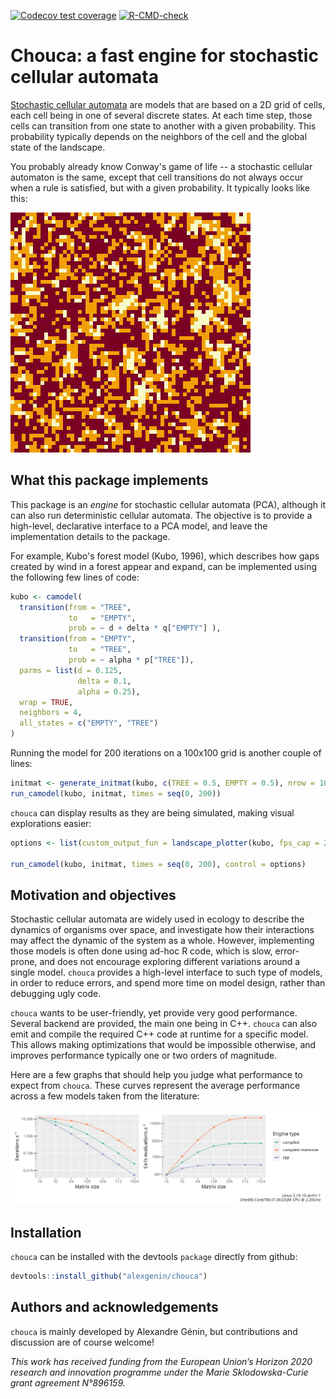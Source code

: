 
<!-- badges: start -->
[![Codecov test coverage](https://codecov.io/gh/alexgenin/chouca/branch/master/graph/badge.svg)](https://app.codecov.io/gh/alexgenin/chouca?branch=master)
[![R-CMD-check](https://github.com/alexgenin/chouca/actions/workflows/R-CMD-check.yaml/badge.svg)](https://github.com/alexgenin/chouca/actions/workflows/R-CMD-check.yaml)
<!-- badges: end -->

# Chouca: a fast engine for stochastic cellular automata

[Stochastic cellular automata](https://en.wikipedia.org/wiki/Stochastic_cellular_automaton)
are models that are based on a 2D grid of cells, each cell being in one of
several discrete states. At each time step, those cells can transition from
one state to another with a given probability. This probability typically
depends on the neighbors of the cell and the global state of the landscape.

You probably already know Conway's game of life -- a stochastic cellular
automaton is the same, except that cell transitions do not always occur when
a rule is satisfied, but with a given probability. It typically looks like this:

![example SCA](chouca_sca_example.gif)

## What this package implements

This package is an *engine* for stochastic cellular automata (PCA), although
it can also run deterministic cellular automata. The objective is to provide
a high-level, declarative interface to a PCA model, and leave
the implementation details to the package.

For example, Kubo's forest model (Kubo, 1996), which describes how gaps created
by wind in a forest appear and expand, can be implemented using the following
few lines of code:

```r
kubo <- camodel(
  transition(from = "TREE",
             to   = "EMPTY",
             prob = ~ d + delta * q["EMPTY"] ),
  transition(from = "EMPTY",
             to   = "TREE",
             prob = ~ alpha * p["TREE"]),
  parms = list(d = 0.125,
               delta = 0.1,
               alpha = 0.25),
  wrap = TRUE,
  neighbors = 4,
  all_states = c("EMPTY", "TREE")
)
```

Running the model for 200 iterations on a 100x100 grid is another couple of lines:

```r
initmat <- generate_initmat(kubo, c(TREE = 0.5, EMPTY = 0.5), nrow = 100, nc = 100)
run_camodel(kubo, initmat, times = seq(0, 200))
```

`chouca` can display results as they are being simulated, making visual
explorations easier:

```r
options <- list(custom_output_fun = landscape_plotter(kubo, fps_cap = 24))

run_camodel(kubo, initmat, times = seq(0, 200), control = options)
```


## Motivation and objectives

Stochastic cellular automata are widely used in ecology to describe the dynamics of
organisms over space, and investigate how their interactions may affect the dynamic
of the system as a whole. However, implementing those models is often done using ad-hoc
R code, which is slow, error-prone, and does not encourage exploring different
variations around a single model. `chouca` provides a high-level interface to
such type of models, in order to reduce errors, and spend more time on model design,
rather than debugging ugly code.

`chouca` wants to be user-friendly, yet provide very good performance.
Several backend are provided, the main one being in C++. `chouca` can also
emit and compile the required C++ code at runtime for a specific model. This
allows making optimizations that would be impossible otherwise, and improves
performance typically one or two orders of magnitude.

Here are a few graphs that should help you judge what performance to expect from
`chouca`. These curves represent the average performance across a few models
taken from the literature:

![benchmark_results](./benchmarks_last_commit.png)



## Installation

`chouca` can be installed with the devtools `package` directly from github:

```r
devtools::install_github("alexgenin/chouca")
```


## Authors and acknowledgements

`chouca` is mainly developed by Alexandre Génin, but contributions and
discussion are of course welcome!

*This work has received funding from the European Union’s Horizon 2020 research and innovation programme under the Marie Sklodowska-Curie grant agreement N°896159.*

